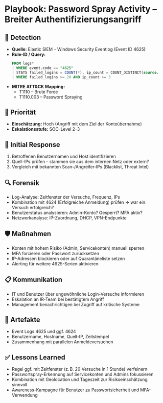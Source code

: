 # Playbook: Password Spray Activity – Breiter Authentifizierungsangriff

## 🧠 Detection
- **Quelle:** Elastic SIEM – Windows Security Eventlog (Event ID 4625)
- **Rule-ID / Query:**
  ```sql
  FROM logs*
  | WHERE event.code == "4625"
  | STATS failed_logins = COUNT(*), ip_count = COUNT_DISTINCT(source.ip) BY user.name, host.name
  | WHERE failed_logins >= 20 AND ip_count >= 3
  ```
- **MITRE ATT&CK Mapping:**  
  - T1110 – Brute Force  
  - T1110.003 – Password Spraying

## 📌 Priorität
- **Einschätzung:** Hoch (Angriff mit dem Ziel der Kontoübernahme)
- **Eskalationsstufe:** SOC-Level 2–3

## 🚨 Initial Response
1. Betroffenen Benutzernamen und Host identifizieren
2. Quell-IPs prüfen – stammen sie aus dem internen Netz oder extern?
3. Vergleich mit bekannten Scan-/Angreifer-IPs (Blacklist, Threat Intel)

## 🔍 Forensik
- Log-Analyse: Zeitfenster der Versuche, Frequenz, IPs
- Kombination mit 4624 (Erfolgreiche Anmeldung) prüfen → war ein Versuch erfolgreich?
- Benutzerstatus analysieren: Admin-Konto? Gesperrt? MFA aktiv?
- Netzwerkanalyse: IP-Zuordnung, DHCP, VPN-Endpunkte

## 🛡️ Maßnahmen
- Konten mit hohem Risiko (Admin, Servicekonten) manuell sperren
- MFA forcieren oder Passwort zurücksetzen
- IP-Adressen blockieren oder auf Quarantäneliste setzen
- Alerting für weitere 4625-Serien aktivieren

## 📋 Kommunikation
- IT und Benutzer über ungewöhnliche Login-Versuche informieren
- Eskalation an IR-Team bei bestätigtem Angriff
- Management benachrichtigen bei Zugriff auf kritische Systeme

## 📁 Artefakte
- Event Logs 4625 und ggf. 4624
- Benutzername, Hostname, Quell-IP, Zeitstempel
- Zusammenhang mit parallelen Anmeldeversuchen

## ✅ Lessons Learned
- Regel ggf. mit Zeitfenster (z. B. 20 Versuche in 1 Stunde) verfeinern
- Passwortspray-Erkennung auf Servicekonten und Admins fokussieren
- Kombination mit Geolocation und Tageszeit zur Risikoeinschätzung sinnvoll
- Awareness-Kampagne für Benutzer zu Passwortsicherheit und MFA-Verwendung